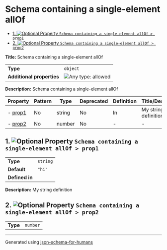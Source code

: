 # Schema containing a single-element allOf

- [1. ![Optional](https://img.shields.io/badge/Optional-yellow) Property `Schema containing a single-element allOf > prop1`](#prop1)
- [2. ![Optional](https://img.shields.io/badge/Optional-yellow) Property `Schema containing a single-element allOf > prop2`](#prop2)

**Title:** Schema containing a single-element allOf

|                           |                                                                             |
| ------------------------- | --------------------------------------------------------------------------- |
| **Type**                  | `object`                                                                    |
| **Additional properties** | ![Any type: allowed](https://img.shields.io/badge/Any%20type-allowed-green) |

**Description:** Schema containing a single-element allOf

| Property           | Pattern | Type   | Deprecated | Definition | Title/Description    |
| ------------------ | ------- | ------ | ---------- | ---------- | -------------------- |
| - [prop1](#prop1 ) | No      | string | No         | In         | My string definition |
| - [prop2](#prop2 ) | No      | number | No         | -          | -                    |

## <a name="prop1"></a>1. ![Optional](https://img.shields.io/badge/Optional-yellow) Property `Schema containing a single-element allOf > prop1`

|                |          |
| -------------- | -------- |
| **Type**       | `string` |
| **Default**    | `"hi"`   |
| **Defined in** |          |

**Description:** My string definition

## <a name="prop2"></a>2. ![Optional](https://img.shields.io/badge/Optional-yellow) Property `Schema containing a single-element allOf > prop2`

|          |          |
| -------- | -------- |
| **Type** | `number` |

----------------------------------------------------------------------------------------------------------------------------
Generated using [json-schema-for-humans](https://github.com/coveooss/json-schema-for-humans)
